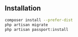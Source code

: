 ## Installation
```bash
composer install --prefer-dist
php artisan migrate
php artisan passport:install
```